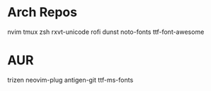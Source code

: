 Arch Repos
==========
nvim
tmux
zsh
rxvt-unicode
rofi
dunst
noto-fonts
ttf-font-awesome

AUR
===
trizen
neovim-plug
antigen-git
ttf-ms-fonts
